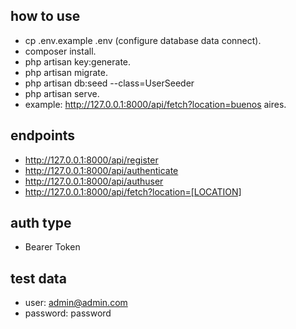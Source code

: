 
## how to use

- cp .env.example .env (configure database data connect).
- composer install.
- php artisan key:generate.
- php artisan migrate.
- php artisan db:seed --class=UserSeeder
- php artisan serve.
- example: http://127.0.0.1:8000/api/fetch?location=buenos aires.

## endpoints

- http://127.0.0.1:8000/api/register
- http://127.0.0.1:8000/api/authenticate
- http://127.0.0.1:8000/api/authuser
- http://127.0.0.1:8000/api/fetch?location=[LOCATION]


## auth type

- Bearer Token

## test data

- user: admin@admin.com
- password: password
